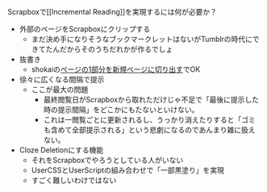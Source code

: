 
Scrapboxで[[Incremental Reading]]を実現するには何が必要か？
- 外部のページをScrapboxにクリップする
    - まだ決め手になりそうなブックマークレットはないがTumblrの時代にできてたんだからそのうちだれかが作るでしょ
- 抜書き
    - shokaiの[ページの1部分を新規ページに切り出す](https://scrapbox.io/customize/%E3%83%9A%E3%83%BC%E3%82%B8%E3%81%AE1%E9%83%A8%E5%88%86%E3%82%92%E6%96%B0%E8%A6%8F%E3%83%9A%E3%83%BC%E3%82%B8%E3%81%AB%E5%88%87%E3%82%8A%E5%87%BA%E3%81%99)でOK
- 徐々に広くなる間隔で提示
    - ここが最大の問題
        - 最終閲覧日がScrapboxから取れただけじゃ不足で「最後に提示した時の提示間隔」をどこかにもたないといけない。
        - これは一閲覧ごとに更新されるし、うっかり消えたりすると「ゴミも含めて全部提示される」という悲劇になるのであんまり雑に扱えない。
- Cloze Deletionにする機能
    - それをScrapboxでやろうとしている人がいない
    - UserCSSとUserScriptの組み合わせで「一部黒塗り」を実現
    - すごく難しいわけではない